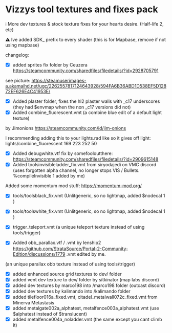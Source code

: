 # Vizzys tool textures and fixes pack
ℹ️ More dev textures & stock texture fixes for your hearts desire. (Half-life 2, etc)

⚠️ Ive added SDK_ prefix to every shader (this is for Mapbase, remove if not using mapbase)

changelog:

- [x] added sprites fix folder by Ceuzera https://steamcommunity.com/sharedfiles/filedetails/?id=2928705791

see picture: https://steamuserimages-a.akamaihd.net/ugc/2262557817124643928/594FA6B36ABD1D538EF5D12872EF626E4C41953E/

- [x] Added plaster folder, fixes the hl2 plaster walls with _c17 underscores (they had $envmap when the non _c17 versions did not)
- [x] Added combine_fluorescent.vmt (a combine blue edit of a default light texture)

by Jimonions https://steamcommunity.com/id/jim-onions

I recommending adding this to your lights.rad like so it gives off light: lights/combine_fluorescent	169 223 252 50

- [x] Added debugwhite.vtf fix by somefooloutthere: https://steamcommunity.com/sharedfiles/filedetails/?id=2909615148
- [x] Added toolsinvisibleladder_fix.vmt from siryodajedi on VMC discord 
(uses forgotten alpha channel, no longer stops VIS / Bullets. %compileInvisible 1 added by me)

Added some momentum mod stuff: https://momentum-mod.org/  
- [x] tools/toolsblack_fix.vmt (Unlitgeneric, so no lightmap, added $nodecal 1 )
- [x] tools/toolswhite_fix.vmt (Unlitgeneric, so no lightmap, added $nodecal 1 )
- [x] trigger_teleport.vmt (a unique teleport texture instead of using tools/trigger)

- [x] Added obb_parallax.vtf / .vmt by lenship2 
https://github.com/StrataSource/Portal-2-Community-Edition/discussions/1779 .vmt edited by me.

(an unique parallax obb texture instead of using tools/trigger)
- [x] added enhanced source grid textures to dev/ folder
- [x] added vent dev texture to dev/ folder by sitkinator  (map labs discord)
- [x] added dev textures by marco198 into /marco198 folder (outcast discord)
- [x] added dev textures by kalimando into /kalimando folder
- [x] added tilefloor016a_fixed.vmt, citadel_metalwall072c_fixed.vmt from Minerva Metastasis
- [x] added metalgate002a_alphatest, metalfence003a_alphatest.vmt (use $alphatest instead of $translucent)
- [x] added metalfence004a_noladder.vmt (the same except you cant climb it)
